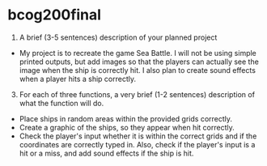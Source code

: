 # bcog200final
1. A brief (3-5 sentences) description of your planned project
  - My project is to recreate the game Sea Battle. I will not be using simple printed outputs,
    but add images so that the players can actually see the image when the ship is correctly hit.
    I also plan to create sound effects when a player hits a ship correctly.
3. For each of three functions, a very brief (1-2 sentences) description of what the function will do.
  - Place ships in random areas within the provided grids correctly.
  - Create a graphic of the ships, so they appear when hit correctly. 
  - Check the player's input whether it is within the correct grids and if the coordinates are correctly typed in.
     Also, check if the player's input is a hit or a miss, and add sound effects if the ship is hit. 
